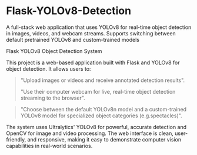 # Flask-YOLOv8-Detection
A full-stack web application that uses YOLOv8 for real-time object detection in images, videos, and webcam streams. Supports switching between default pretrained YOLOv8 and custom-trained models

Flask YOLOv8 Object Detection System

This project is a web-based application built with Flask and YOLOv8 for object detection. It allows users to:

  >"Upload images or videos and receive annotated detection results".
>
  >"Use their computer webcam for live, real-time object detection streaming to the browser".
 
  >"Choose between the default YOLOv8n model and a custom-trained YOLOv8 model for specialized object categories (e.g.spectacles)".

The system uses Ultralytics' YOLOv8 for powerful, accurate detection and OpenCV for image and video processing. The web interface is clean, user-friendly, and responsive, making it easy to demonstrate computer vision capabilities in real-world scenarios.

